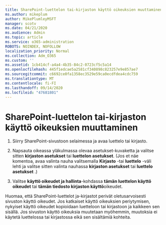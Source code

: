 ```yaml
---
title: SharePoint-luettelon tai-kirjaston käyttö oikeuksien muuttaminen
ms.author: mikeplum
author: MikePlumleyMSFT
manager: scotv
ms.date: 04/21/2020
ms.audience: Admin
ms.topic: article
ms.service: o365-administration
ROBOTS: NOINDEX, NOFOLLOW
localization_priority: Normal
ms.collection: Adm_O365
ms.custom: ''
ms.assetid: 1cb414cf-a4a4-4b35-84c2-0723cf5c5a14
ms.openlocfilehash: 445f1edcae5a2581cf340898c823257e9e857ae7
ms.sourcegitcommit: c6692ce0fa1358ec3529e59ca0ecdfdea4cdc759
ms.translationtype: MT
ms.contentlocale: fi-FI
ms.lasthandoff: 09/14/2020
ms.locfileid: "47681801"
---
```

# <a name="change-permissions-for-a-sharepoint-list-or-library"></a>SharePoint-luettelon tai-kirjaston käyttö oikeuksien muuttaminen

1. Siirry SharePoint-sivustoon selaimessa ja avaa luettelo tai kirjasto.
    
2. Napsauta oikeassa yläkulmassa olevaa asetukset-kuvaketta ja valitse sitten **kirjaston asetukset** tai **luettelon asetukset**. (Jos et näe komentoa, avaa valinta nauha valitsemalla **Kirjasto** -tai **luettelo** -väli lehti ja valitse sitten valinta nauhassa **kirjaston asetukset** tai **luettelo asetukset** .) 
    
3. Valitse **käyttö oikeudet ja hallinta**-kohdassa **tämän luettelon käyttö oikeudet** tai **tämän tiedosto kirjaston käyttö**oikeudet.
    
Huomaa, että SharePoint-luettelot ja-kirjastot perivät oletusarvoisesti sivuston käyttö oikeudet. Jos katkaiset käyttö oikeuksien periytymisen, nykyiset käyttö oikeudet kopioidaan luetteloon tai kirjastoon ja kaikkeen sen sisällä. Jos sivuston käyttö oikeuksia muutetaan myöhemmin, muutoksia ei käytetä luettelossa tai kirjastossa eikä sen sisältämiä kohteita.
  

